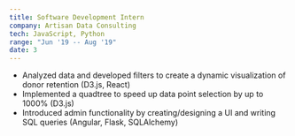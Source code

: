 ```yaml
---
title: Software Development Intern
company: Artisan Data Consulting
tech: JavaScript, Python
range: "Jun '19 -- Aug '19"
date: 3
---
```


- Analyzed data and developed filters to create a dynamic visualization of donor retention (D3.js, React)
- Implemented a quadtree to speed up data point selection by up to 1000% (D3.js)
- Introduced admin functionality by creating/designing a UI and writing SQL queries (Angular, Flask, SQLAlchemy)